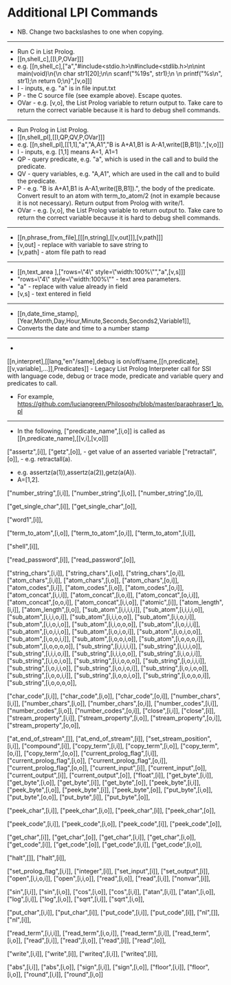 # Additional LPI Commands

* NB. Change two backslashes to one when copying.
---
 * Run C in List Prolog.
 * [[n,shell_c],[[I,P,OVar]]]
 * e.g. [[n,shell_c],["a","#include<stdio.h>\n#include<stdlib.h>\n\nint main(void)\n{\n   char str1[20];\n\n   scanf(\"%19s\", str1);\n   \n   printf(\"%s\\n\", str1);\n return 0;\n}",[v,o]]]
 * I - inputs, e.g. "a" is in file input.txt
 * P - the C source file (see example above). Escape quotes.
 * OVar - e.g. [v,o], the List Prolog variable to return output to. Take care to return the correct variable because it is hard to debug shell commands.
 ---
 * Run Prolog in List Prolog.
 * [[n,shell_pl],[[I,QP,QV,P,OVar]]]
 * e.g. [[n,shell_pl],[[1,1],"a","A,A1","B is A+A1,B1 is A-A1,write([B,B1]).",[v,o]]]
 * I - inputs, e.g. [1,1] means A=1, A1=1
 * QP - query predicate, e.g. "a", which is used in the call and to build the predicate.
 * QV - query variables, e.g. "A,A1", which are used in the call and to build the predicate.
 * P - e.g. "B is A+A1,B1 is A-A1,write([B,B1]).", the body of the predicate. Convert result to an atom with term_to_atom/2 (not in example because it is not necessary). Return output from Prolog with write/1.
 * OVar - e.g. [v,o], the List Prolog variable to return output to. Take care to return the correct variable because it is hard to debug shell commands.
 ---
 * [[n,phrase_from_file],[[[n,string],[[v,out]]],[v,path]]]
 * [v,out] - replace with variable to save string to
 * [v,path] - atom file path to read
 ---
 * [[n,text_area
],["rows=\\"4\\" style=\\"width:100%\\"","a",[v,s]]]
 * "rows=\\"4\\" style=\\"width:100%\\"" - text area parameters.
 * "a" - replace with value already in field
 * [v,s] - text entered in field
---
 * [[n,date_time_stamp],[Year,Month,Day,Hour,Minute,Seconds,Seconds2,Variable1]],
 * Converts the date and time to a number stamp
---
 * 	
[[n,interpret],[[lang,"en"/same],debug is on/off/same,[[n,predicate],[[v,variable],...]],Predicates]] - Legacy List Prolog Interpreter call for SSI with language code, debug or trace mode, predicate and variable query and predicates to call.
 * For example, https://github.com/luciangreen/Philosophy/blob/master/paraphraser1_lp.pl
---
* In the following, ["predicate_name",[i,o]] is called as [[n,predicate_name],[[v,i],[v,o]]]

 ["assertz",[i]],
 ["getz",[o]], - get value of an asserted variable
 ["retractall",[o]], - e.g. retractall(a).
 
 * e.g. assertz(a(1)),assertz(a(2)),getz(a(A)).
 * A=[1,2].

 ["number_string",[i,i]],
 ["number_string",[i,o]],
 ["number_string",[o,i]],

 ["get_single_char",[i]],
 ["get_single_char",[o]],

 ["word1",[i]],

 ["term_to_atom",[i,o]],
 ["term_to_atom",[o,i]],
 ["term_to_atom",[i,i]],

 ["shell",[i]],
 
 ["read_password",[i]],
 ["read_password",[o]],

 ["string_chars",[i,i]],
 ["string_chars",[i,o]],
 ["string_chars",[o,i]],
 ["atom_chars",[i,i]],
 ["atom_chars",[i,o]],
 ["atom_chars",[o,i]],
 ["atom_codes",[i,i]],
 ["atom_codes",[i,o]],
 ["atom_codes",[o,i]],
 ["atom_concat",[i,i,i]],
 ["atom_concat",[i,o,i]],
 ["atom_concat",[o,i,i]],
 ["atom_concat",[o,o,i]],
 ["atom_concat",[i,i,o]],
 ["atomic",[i]],
 ["atom_length",[i,i]],
 ["atom_length",[i,o]],
 ["sub_atom",[i,i,i,i,i]],
 ["sub_atom",[i,i,i,i,o]],
 ["sub_atom",[i,i,i,o,i]],
 ["sub_atom",[i,i,i,o,o]],
 ["sub_atom",[i,i,o,i,i]],
 ["sub_atom",[i,i,o,i,o]],
 ["sub_atom",[i,i,o,o,o]],
 ["sub_atom",[i,o,i,i,i]],
 ["sub_atom",[i,o,i,i,o]],
 ["sub_atom",[i,o,i,o,i]],
 ["sub_atom",[i,o,i,o,o]],
 ["sub_atom",[i,o,o,i,i]],
 ["sub_atom",[i,o,o,i,o]],
 ["sub_atom",[i,o,o,o,i]],
 ["sub_atom",[i,o,o,o,o]],
 ["sub_string",[i,i,i,i,i]],
 ["sub_string",[i,i,i,i,o]],
 ["sub_string",[i,i,i,o,i]],
 ["sub_string",[i,i,i,o,o]],
 ["sub_string",[i,i,o,i,i]],
 ["sub_string",[i,i,o,i,o]],
 ["sub_string",[i,i,o,o,o]],
 ["sub_string",[i,o,i,i,i]],
 ["sub_string",[i,o,i,i,o]],
 ["sub_string",[i,o,i,o,i]],
 ["sub_string",[i,o,i,o,o]],
 ["sub_string",[i,o,o,i,i]],
 ["sub_string",[i,o,o,i,o]],
 ["sub_string",[i,o,o,o,i]],
 ["sub_string",[i,o,o,o,o]],

 ["char_code",[i,i]],
 ["char_code",[i,o]],
 ["char_code",[o,i]],
 ["number_chars",[i,i]],
 ["number_chars",[i,o]],
 ["number_chars",[o,i]],
 ["number_codes",[i,i]],
 ["number_codes",[i,o]],
 ["number_codes",[o,i]],
 ["close",[i,i]],
 ["close",[i]],
 ["stream_property",[i,i]],
 ["stream_property",[i,o]],
 ["stream_property",[o,i]],
 ["stream_property",[o,o]],

 ["at_end_of_stream",[]],
 ["at_end_of_stream",[i]],
 ["set_stream_position",[i,i]],
 ["compound",[i]],
 ["copy_term",[i,i]],
 ["copy_term",[i,o]],
 ["copy_term",[o,i]],
 ["copy_term",[o,o]],
 ["current_prolog_flag",[i,i]],
 ["current_prolog_flag",[i,o]],
 ["current_prolog_flag",[o,i]],
 ["current_prolog_flag",[o,o]],
 ["current_input",[i]],
 ["current_input",[o]],
 ["current_output",[i]],
 ["current_output",[o]],
 ["float",[i]],
 ["get_byte",[i,i]],
 ["get_byte",[i,o]],
 ["get_byte",[i]],
 ["get_byte",[o]],
 ["peek_byte",[i,i]],
 ["peek_byte",[i,o]],
 ["peek_byte",[i]],
 ["peek_byte",[o]],
 ["put_byte",[i,o]],
 ["put_byte",[o,o]],
 ["put_byte",[i]],
 ["put_byte",[o]],
 
 ["peek_char",[i,i]],
 ["peek_char",[i,o]],
 ["peek_char",[i]],
 ["peek_char",[o]],

 ["peek_code",[i,i]],
 ["peek_code",[i,o]],
 ["peek_code",[i]],
 ["peek_code",[o]],
 
 ["get_char",[i]],
 ["get_char",[o]],
 ["get_char",[i,i]],
 ["get_char",[i,o]],
 ["get_code",[i]],
 ["get_code",[o]],
 ["get_code",[i,i]],
 ["get_code",[i,o]],
 
 ["halt",[]],
 ["halt",[i]],

 ["set_prolog_flag",[i,i]],
 ["integer",[i]],
 ["set_input",[i]],
 ["set_output",[i]],
 ["open",[i,i,o,i]],
 ["open",[i,i,o]],
 ["read",[i,o]],
 ["read",[i,i]],
 ["nonvar",[i]],

 ["sin",[i,i]],
 ["sin",[i,o]],
 ["cos",[i,o]],
 ["cos",[i,i]],
 ["atan",[i,i]],
 ["atan",[i,o]],
 ["log",[i,i]],
 ["log",[i,o]],
 ["sqrt",[i,i]],
 ["sqrt",[i,o]],

 ["put_char",[i,i]],
 ["put_char",[i]],
 ["put_code",[i,i]],
 ["put_code",[i]],
 ["nl",[]],
 ["nl",[i]],
 
 ["read_term",[i,i,i]],
 ["read_term",[i,o,i]],
 ["read_term",[i,i]],
 ["read_term",[i,o]],
 ["read",[i,i]],
 ["read",[i,o]],
 ["read",[i]],
 ["read",[o]],

 ["write",[i,i]],
 ["write",[i]],
 ["writeq",[i,i]],
 ["writeq",[i]],

 ["abs",[i,i]],
 ["abs",[i,o]],
 ["sign",[i,i]],
 ["sign",[i,o]],
 ["floor",[i,i]],
 ["floor",[i,o]],
 ["round",[i,i]],
 ["round",[i,o]]
